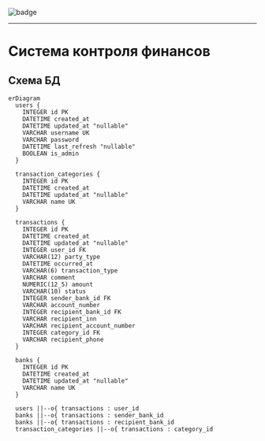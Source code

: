 ![badge](https://img.shields.io/endpoint?url=https://gist.githubusercontent.com/dzherb/e4e57a646506bdfb6bd3fc1ae9876d5b/raw/covbadge.json)
___

# Система контроля финансов

## Схема БД
<!-- BEGIN_DB_SCHEMA_DOCS -->
```mermaid
erDiagram
  users {
    INTEGER id PK
    DATETIME created_at
    DATETIME updated_at "nullable"
    VARCHAR username UK
    VARCHAR password
    DATETIME last_refresh "nullable"
    BOOLEAN is_admin
  }

  transaction_categories {
    INTEGER id PK
    DATETIME created_at
    DATETIME updated_at "nullable"
    VARCHAR name UK
  }

  transactions {
    INTEGER id PK
    DATETIME created_at
    DATETIME updated_at "nullable"
    INTEGER user_id FK
    VARCHAR(12) party_type
    DATETIME occurred_at
    VARCHAR(6) transaction_type
    VARCHAR comment
    NUMERIC(12_5) amount
    VARCHAR(10) status
    INTEGER sender_bank_id FK
    VARCHAR account_number
    INTEGER recipient_bank_id FK
    VARCHAR recipient_inn
    VARCHAR recipient_account_number
    INTEGER category_id FK
    VARCHAR recipient_phone
  }

  banks {
    INTEGER id PK
    DATETIME created_at
    DATETIME updated_at "nullable"
    VARCHAR name UK
  }

  users ||--o{ transactions : user_id
  banks ||--o{ transactions : sender_bank_id
  banks ||--o{ transactions : recipient_bank_id
  transaction_categories ||--o{ transactions : category_id

```
<!-- END_DB_SCHEMA_DOCS -->